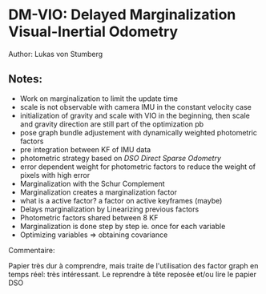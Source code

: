 # DM-VIO: Delayed Marginalization Visual-Inertial Odometry

Author: Lukas von Stumberg

Notes:
---
* Work on marginalization to limit the update time 
* scale is not observable with camera IMU in the constant velocity case
* initialization of gravity and scale with VIO in the beginning, then scale and gravity direction are still part of the optimization pb
* pose graph bundle adjustement with dynamically weighted photometric factors
* pre integration between KF of IMU data
* photometric strategy based on *DSO Direct Sparse Odometry*
* error dependent weight for photometric factors to reduce the weight of pixels with high error
* Marginalization with the Schur Complement 
* Marginalization creates a marginalization factor
* what is a active factor? a factor on active keyframes (maybe)
* Delays marginalization by Linearizing previous factors 
* Photometric factors shared between 8 KF 
* Marginalization is done step by step ie. once for each variable 
* Optimizing variables => obtaining covariance

Commentaire:

Papier très dur à comprendre, mais traite de l'utilisation des factor graph en temps réel: très intéressant. Le reprendre à tête reposée et/ou lire le papier DSO